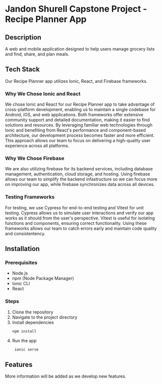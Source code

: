 # Jandon Shurell Capstone Project - Recipe Planner App

## Description
A web and mobile application designed to help users manage grocery lists and find, share, and plan meals. 

## Tech Stack 
Our Recipe Planner app utilizes Ionic, React, and Firebase frameworks.

### Why We Chose Ionic and React
We chose Ionic and React for our Recipe Planner app to take advantage of cross-platform development, enabling us to maintain a single codebase for Android, iOS, and web applications. Both frameworks offer extensive community support and detailed documentation, making it easier to find solutions and resources. By leveraging familiar web technologies through Ionic and benefiting from React's performance and component-based architecture, our development process becomes faster and more efficient. This approach allows our team to focus on delivering a high-quality user experience across all platforms.

### Why We Chose Firebase
We are also utilizing firebase for its backend services, including database management, authentication, cloud storage, and hosting. Using firebase allows our team to simplify the backend infastructure so we can focus more on improving our app, while firebase synchronizes data across all devices. 

### Testing Frameworks
For testing, we use Cypress for end-to-end testing and Vitest for unit testing. Cypress allows us to simulate user interactions and verify our app works as it should from the user's perspective. Vitest is useful for isolating functions and components, ensuring correct functionality. Using these frameworks allows our team to catch errors early and maintain code quality and consistentency. 

## Installation

### Prerequisites
- Node.js
- npm (Node Package Manager)
- Ionic CLI
- React

### Steps
1. Clone the repository 
2. Navigate to the project directory
3. Install dependencies
   ```bash
   npm install
4. Run the app
   ```bash
    ionic serve 

## Features 
More information will be added as we develop new features.


